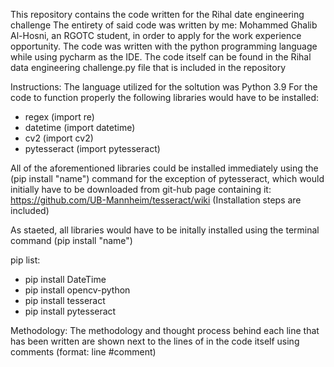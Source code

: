 This repository contains the code written for the Rihal date engineering challenge
The entirety of said code was written by me: Mohammed Ghalib Al-Hosni, an RGOTC student, in order to apply for the work experience opportunity. 
The code was written with the python programming language while using pycharm as the IDE.
The code itself can be found in the Rihal data engineering challenge.py file that is included in the repository

Instructions:
The language utilized for the soltution was Python 3.9
For the code to function properly the following libraries would have to be installed: 

* regex (import re)
* datetime (import datetime)
* cv2 (import cv2)
* pytesseract (import pytesseract)

All of the aforementioned libraries could be installed immediately using the (pip install "name") command for the exception of pytesseract, which would initially have to be downloaded from git-hub page containing it: https://github.com/UB-Mannheim/tesseract/wiki (Installation steps are included)

As staeted, all libraries would have to be initally installed using the terminal command (pip install "name")

pip list:
* pip install DateTime
* pip install opencv-python
* pip install tesseract
* pip install pytesseract

Methodology:
The methodology and thought process behind each line that has been written are shown next to the lines of in the code itself using comments (format: line #comment)
